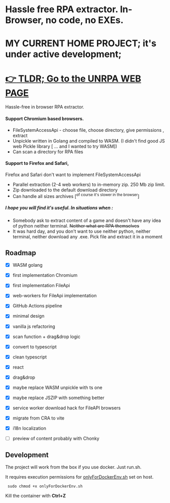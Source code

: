 # Hassle free RPA extractor. In-Browser, no code, no EXEs. 

# MY CURRENT HOME PROJECT; it's under active development;

# [:point_right: TLDR; Go to the UNRPA WEB PAGE](https://im7mortal.github.io/unrpa/)


Hassle-free in browser RPA extractor.

#### Support Chromium based browsers.

- FileSystemAccessApi - choose file, choose directory, give permissions , extract
- Unpickle written in Golang and compiled to WASM. (I didn't find good JS web Pickle library [ ... and I wanted to try WASM])
- Can scan a directory for RPA files

#### Support to Firefox and Safari,

Firefox and Safari don't want to implement FileSystemAccessApi

- Parallel extraction (2-4 web workers) to in-memory zip. 250 Mb zip limit.
- Zip downloaded to the default download directory
- Can handle all sizes archives [<sup>of course it's slower in the browser</sup>]

##### I hope you will find it's useful. In situations when :

- Somebody ask to extract content of a game and doesn't have any idea of python neither terminal. ~~Neither what are RPA themselves~~
- It was hard day, and you don't want to use neither python, neither terminal, neither download any .exe. Pick file and extract it in a moment

## Roadmap

- [x] WASM golang
- [x] first implementation Chromium
- [x] first implementation FileApi
- [x] web-workers for FileApi implementation
- [x] GitHub Actions pipeline
- [x] minimal design
- [x] vanilla js refactoring
- [x] scan function + drag&drop logic
- [x] convert to typescript
- [x] clean typescript
- [x] react
- [x] drag&drop
- [x] maybe replace WASM unpickle with ts one
- [x] maybe replace JSZIP with something better
- [x] service worker download hack for FileAPI browsers
- [x] migrate from CRA to vite
- [x] i18n localization
- [ ] preview of content probably with Chonky


## Development

The project will work from the box if you use docker. Just run.sh.

It requires execution permissions for [onlyForDockerEnv.sh](onlyForDockerEnv.sh) set on host.

```shell
 sudo chmod +x onlyForDockerEnv.sh 
```

Kill the container with **Ctrl+Z**

